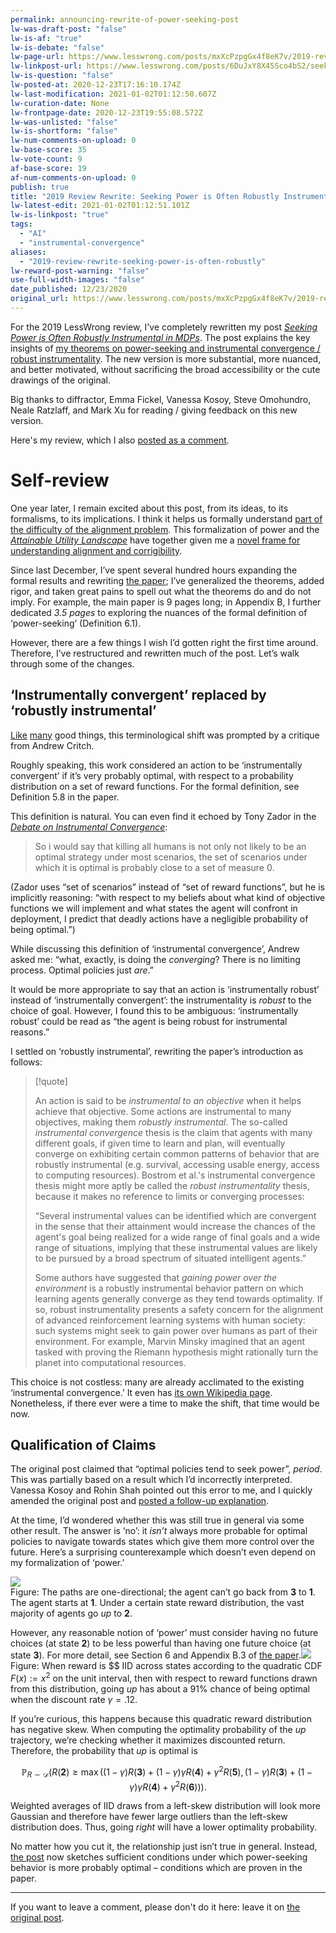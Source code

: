 ```yaml
---
permalink: announcing-rewrite-of-power-seeking-post
lw-was-draft-post: "false"
lw-is-af: "true"
lw-is-debate: "false"
lw-page-url: https://www.lesswrong.com/posts/mxXcPzpgGx4f8eK7v/2019-review-rewrite-seeking-power-is-often-robustly
lw-linkpost-url: https://www.lesswrong.com/posts/6DuJxY8X45Sco4bS2/seeking-power-is-often-robustly-instrumental-in-mdps
lw-is-question: "false"
lw-posted-at: 2020-12-23T17:16:10.174Z
lw-last-modification: 2021-01-02T01:12:50.607Z
lw-curation-date: None
lw-frontpage-date: 2020-12-23T19:55:08.572Z
lw-was-unlisted: "false"
lw-is-shortform: "false"
lw-num-comments-on-upload: 0
lw-base-score: 35
lw-vote-count: 9
af-base-score: 19
af-num-comments-on-upload: 0
publish: true
title: "2019 Review Rewrite: Seeking Power is Often Robustly Instrumental in MDPs"
lw-latest-edit: 2021-01-02T01:12:51.101Z
lw-is-linkpost: "true"
tags: 
  - "AI"
  - "instrumental-convergence"
aliases: 
  - "2019-review-rewrite-seeking-power-is-often-robustly"
lw-reward-post-warning: "false"
use-full-width-images: "false"
date_published: 12/23/2020
original_url: https://www.lesswrong.com/posts/mxXcPzpgGx4f8eK7v/2019-review-rewrite-seeking-power-is-often-robustly
---
```

For the 2019 LessWrong review, I've completely rewritten my post [_Seeking Power is Often Robustly Instrumental in MDPs_](/seeking-power-is-often-convergently-instrumental-in-mdps). The post explains the key insights of [my theorems on power-seeking and instrumental convergence / robust instrumentality](https://arxiv.org/abs/1912.01683v6). The new version is more substantial, more nuanced, and better motivated, without sacrificing the broad accessibility or the cute drawings of the original. 

Big thanks to diffractor, Emma Fickel, Vanessa Kosoy, Steve Omohundro, Neale Ratzlaff, and Mark Xu for reading / giving feedback on this new version. 

Here's my review, which I also [posted as a comment](https://www.lesswrong.com/posts/6DuJxY8X45Sco4bS2/seeking-power-is-often-robustly-instrumental-in-mdps?commentId=TQQ2kXDdSgRLNDho3).

# Self-review

One year later, I remain excited about this post, from its ideas, to its formalisms, to its implications. I think it helps us formally understand [part of the difficulty of the alignment problem](/the-catastrophic-convergence-conjecture). This formalization of power and the [_Attainable Utility Landscape_](/attainable-utility-landscape) have together given me a [novel frame for understanding alignment and corrigibility](/non-obstruction-motivates-corrigibility).

Since last December, I’ve spent several hundred hours expanding the formal results and rewriting [the paper](https://arxiv.org/pdf/1912.01683.pdf); I’ve generalized the theorems, added rigor, and taken great pains to spell out what the theorems do and do not imply. For example, the main paper is 9 pages long; in Appendix B, I further dedicated _3.5 pages_ to exploring the nuances of the formal definition of ‘power-seeking’ (Definition 6.1). 

However, there are a few things I wish I’d gotten right the first time around. Therefore, I’ve restructured and rewritten much of the post. Let’s walk through some of the changes.

## ‘Instrumentally convergent’ replaced by ‘robustly instrumental’

[Like](/on-good-formal-definitions) [many](/game-theoretic-definition-of-deception) good things, this terminological shift was prompted by a critique from Andrew Critch. 

Roughly speaking, this work considered an action to be ‘instrumentally convergent’ if it’s very probably optimal, with respect to a probability distribution on a set of reward functions. For the formal definition, see Definition 5.8 in the paper.

This definition is natural. You can even find it echoed by Tony Zador in the [_Debate on Instrumental Convergence_](https://www.lesswrong.com/posts/WxW6Gc6f2z3mzmqKs/debate-on-instrumental-convergence-between-lecun-russell):

> So i would say that killing all humans is not only not likely to be an optimal strategy under most scenarios, the set of scenarios under which it is optimal is probably close to a set of measure 0.

(Zador uses “set of scenarios” instead of “set of reward functions”, but he is implicitly reasoning: “with respect to my beliefs about what kind of objective functions we will implement and what states the agent will confront in deployment, I predict that deadly actions have a negligible probability of being optimal.”)

While discussing this definition of ‘instrumental convergence’, Andrew asked me: “what, exactly, is doing the _converging_? There is no limiting process. Optimal policies just _are_.” 

It would be more appropriate to say that an action is ‘instrumentally robust’ instead of ‘instrumentally convergent’: the instrumentality is _robust_ to the choice of goal. However, I found this to be ambiguous: ‘instrumentally robust’ could be read as “the agent is being robust for instrumental reasons.” 

I settled on ‘robustly instrumental’, rewriting the paper’s introduction as follows: 

> [!quote]
>
> An action is said to be _instrumental to an objective_ when it helps achieve that objective. Some actions are instrumental to many objectives, making them _robustly instrumental_. The so-called _instrumental convergence_ thesis is the claim that agents with many different goals, if given time to learn and plan, will eventually converge on exhibiting certain common patterns of behavior that are robustly instrumental (e.g. survival, accessing usable energy, access to computing resources). Bostrom et al.'s instrumental convergence thesis might more aptly be called the _robust instrumentality_ thesis, because it makes no reference to limits or converging processes:
>
> “Several instrumental values can be identified which are convergent in the sense that their attainment would increase the chances of the agent's goal being realized for a wide range of final goals and a wide range of situations, implying that these instrumental values are likely to be pursued by a broad spectrum of situated intelligent agents.”
>
> Some authors have suggested that _gaining power over the environment_ is a robustly instrumental behavior pattern on which learning agents generally converge as they tend towards optimality. If so, robust instrumentality presents a safety concern for the alignment of advanced reinforcement learning systems with human society: such systems might seek to gain power over humans as part of their environment. For example, Marvin Minsky imagined that an agent tasked with proving the Riemann hypothesis might rationally turn the planet into computational resources.

This choice is not costless: many are already acclimated to the existing ‘instrumental convergence.’ It even has [its own Wikipedia page](https://en.wikipedia.org/wiki/Instrumental_convergence). Nonetheless, if there ever were a time to make the shift, that time would be now.

## Qualification of Claims

The original post claimed that “optimal policies tend to seek power”, _period_. This was partially based on a result which I’d incorrectly interpreted. Vanessa Kosoy and Rohin Shah pointed out this error to me, and I quickly amended the original post and [posted a follow-up explanation](/clarifying-power-seeking-and-instrumental-convergence).

At the time, I’d wondered whether this was still true in general via some other result. The answer is ‘no’: it _isn’t_ always more probable for optimal policies to navigate towards states which give them more control over the future. Here’s a surprising counterexample which doesn’t even depend on my formalization of ‘power.’

![](https://39669.cdn.cke-cs.com/rQvD3VnunXZu34m86e5f/images/6e57042283c8eb981b2be10d266bfcf804d06653cfc04809.png)
<br/>Figure: The paths are one-directional; the agent can’t go back from **3** to **1**. The agent starts at **1**. Under a certain state reward distribution, the vast majority of agents go _up_ to **2**.   
  
However, any reasonable notion of ‘power’ must consider having no future choices (at state **2**) to be less powerful than having one future choice (at state **3**). For more detail, see Section 6 and Appendix B.3 of [the paper](https://arxiv.org/pdf/1912.01683.pdf).![](https://39669.cdn.cke-cs.com/rQvD3VnunXZu34m86e5f/images/0cabde68e0eb61a5bb325beab9ddd645139198303d6ae308.png)
<br/>Figure: When reward is 
$$
 IID across states according to the quadratic CDF $F(x) := x^2$ on the unit interval, then with respect to reward functions drawn from this distribution, going _up_ has about a 91% chance of being optimal when the discount rate $\gamma = .12$.    
  
If you’re curious, this happens because this quadratic reward distribution has negative skew. When computing the optimality probability of the _up_ trajectory, we’re checking whether it maximizes discounted return. Therefore, the probability that _up_ is optimal is  
  
$$
\mathbb{P}_{R\sim\mathcal{D}}\left(R(\textbf{2})\geq \max\left((1-\gamma) R(\textbf{3}) + (1-\gamma) \gamma R(\textbf{4}) + \gamma^2 R(\textbf{5}),   (1-\gamma) R(\textbf{3}) + (1-\gamma) \gamma R(\textbf{4}) + \gamma^2 R(\textbf{6})\right)\right).
$$
  
Weighted averages of IID draws from a left-skew distribution will look more Gaussian and therefore have fewer large outliers than the left-skew distribution does. Thus, going _right_ will have a lower optimality probability.

No matter how you cut it, the relationship just isn’t true in general. Instead, [the post](/seeking-power-is-often-convergently-instrumental-in-mdps) now sketches sufficient conditions under which power-seeking behavior is more probably optimal – conditions which are proven in the paper. 

<hr/>


If you want to leave a comment, please don't do it here: leave it on [the original post](/seeking-power-is-often-convergently-instrumental-in-mdps).
